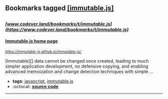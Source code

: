 ## Bookmarks tagged [[immutable.js]](https://www.codever.land/search?q=[immutable.js])

_<sup><sup>[www.codever.land/bookmarks/t/immutable.js](https://www.codever.land/bookmarks/t/immutable.js)</sup></sup>_
---
#### [Immutable.js home page](https://immutable-js.github.io/immutable-js/)
_<sup>https://immutable-js.github.io/immutable-js/</sup>_

[Immutable][] data cannot be changed once created, leading to much simpler
application development, no defensive copying, and enabling advanced memoization
and change detection techniques with simple ...
* **tags**: [javascript](../tagged/javascript.md), [immutable.js](../tagged/immutable.js.md)
* :octocat: **[source code](https://github.com/immutable-js/immutable-js)**
---
